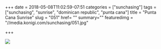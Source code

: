 +++
date = 2018-05-08T11:02:59-07:51
categories = ["sunchasing"]
tags = ["sunchasing", "sunrise", "dominican republic", "punta cana"]
title = "Punta Cana Sunrise"
slug = "051"
href= ""
summary=""
featuredimg = "//media.konigi.com/sunchasing/051.jpg"

+++

<img src="//media.konigi.com/sunchasing/051.jpg" />
